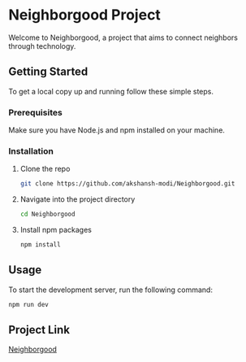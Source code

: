 
# Neighborgood Project

Welcome to Neighborgood, a project that aims to connect neighbors through technology.

## Getting Started

To get a local copy up and running follow these simple steps.

### Prerequisites

Make sure you have Node.js and npm installed on your machine.

### Installation

1. Clone the repo
   ```sh
   git clone https://github.com/akshansh-modi/Neighborgood.git
   ```

2. Navigate into the project directory
   ```sh
   cd Neighborgood
   ```
3. Install npm packages
   ```sh
   npm install
   ```

## Usage

To start the development server, run the following command:

```sh
npm run dev
```

## Project Link

[Neighborgood](https://neighborgoodassign.vercel.app/)
